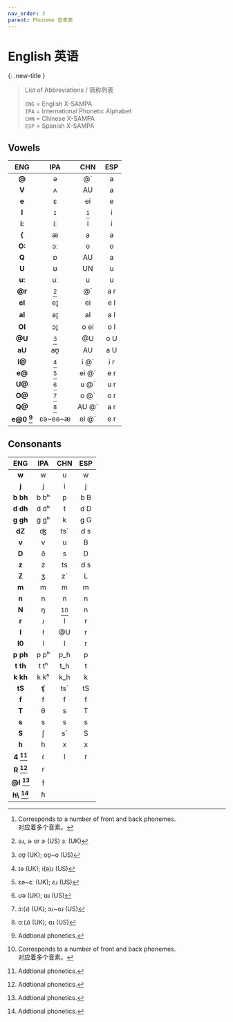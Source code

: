 ```yaml
---
nav_order: 3
parent: Phoneme 音素表
---
```


# English 英语

{: .new-title }
> List of Abbreviations / 简称列表
>
> `ENG` = English X-SAMPA  
> `IPA` = International Phonetic Alphabet  
> `CHN` = Chinese X-SAMPA   
> `ESP` = Spanish X-SAMPA  

## Vowels
| ENG | IPA | CHN | ESP |
|:---:|:---:|:---:|:---:|
| **@** |ə| @` | a |
| **V** |ʌ| AU | a |
| **e** |ɛ| ei | e |
| **I** |ɪ| [^1] | i |
| **i:** |iː| i | i |
| **{** |æ| a | a |
| **O:** |ɔː| o | o |
| **Q** |ɒ| AU | a |
| **U** |ʊ| UN | u |
| **u:** |uː| u | u |
| **@r** |[^2]| @` | a r |
| **eI** |eɪ̯| ei | e I |
| **aI** |aɪ̯| aI | a I |
| **OI** |ɔɪ̯| o ei | o I |
| **@U** |[^3]| @U | o U |
| **aU** |aʊ̯| AU | a U |
| **I@** |[^4]| i @` | i r |
| **e@** |[^5]| ei @` | e r |
| **U@** |[^6]| u @` | u r |
| **O@** |[^7]| o @` | o r |
| **Q@** |[^8]| AU @` | a r |
| **e@0 [^9]** |ɛə~eə~æ| ei @` | e r |


## Consonants

| ENG | IPA | CHN | ESP |
|:---:|:---:|:---:|:---:|
| **w** |w| u | w |
| **j** |j| i | j |
| **b bh** |b bʰ| p | b B |
| **d dh** |d dʰ| t | d D |
| **g gh** |g gʰ| k | g G |
| **dZ** |ʤ| ts` | d s |
| **v** |v| u | B |
| **D** |ð| s | D |
| **z** |z| ts | d s |
| **Z** |ʒ| z` | L |
| **m** |m| m | m |
| **n** |n| n | n |
| **N** |ŋ| [^1] | n |
| **r** |ɹ| l | r |
| **l** |ɫ| @U | r |
| **l0** |l| l | r |
| **p ph** |p pʰ| p_h | p |
| **t th** |t tʰ| t_h | t |
| **k kh** |k kʰ| k_h | k |
| **tS** |ʧ| ts` | tS |
| **f** |f| f | f |
| **T** |θ| s | T |
| **s** |s| s | s |
| **S** |ʃ| s` | S |
| **h** |h| x | x |
| **4 [^9]** |ɾ| l | r |
| **R [^9]** |r|
| **@l [^9]** |ɫ̩|
| **h\ [^9]** |ɦ|


[^1]: Corresponds to a number of front and back phonemes.  
      对应着多个音素。  
      
[^2]: əɹ, ɚ or ɝ (US)  ɜː (UK)  

[^3]: oʊ̯ (UK); oʊ̯~o (US)  

[^4]: ɪə (UK); i(ə)ɹ (US)  

[^5]: ɛə~ɛː (UK); ɛɹ (US)  

[^6]: ʊə (UK); ʊɹ (US)

[^7]: ɔː(ɹ) (UK); ɔɹ~oɹ (US)  

[^8]: ɑː(ɹ) (UK); ɑɹ (US)  

[^9]: Addtional phonetics.